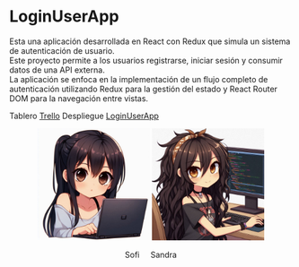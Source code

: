 # LoginUserApp 
Esta una aplicación desarrollada en React con Redux que simula un sistema de autenticación de usuario.<br>
Este proyecto permite a los usuarios registrarse, iniciar sesión y consumir datos de una API externa.<br>
La aplicación se enfoca en la implementación de un flujo completo de autenticación utilizando Redux para la gestión del estado y React Router DOM para la navegación entre vistas.

Tablero [Trello](https://trello.com/b/Wk9DXmfR/loginuserapp)
Despliegue [LoginUserApp](https://loginuserapp.netlify.app)

<p align="center">
  <img src="./public/sofi.jpeg" alt="Sofi" width="200" height="200">
  <img src="./public/sandra.jpeg" alt="Sandra" width="200" height="200">
</p>

<p align="center">Sofi &nbsp;&nbsp;&nbsp; Sandra</p>